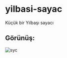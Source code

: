 # yilbasi-sayac
Küçük bir Yılbaşı sayacı

## Görünüş:

![syc](https://media.discordapp.net/attachments/791591093723594782/794220810000007178/index.html.png)

